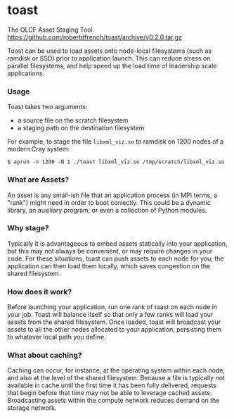 # toast
The OLCF Asset Staging Tool. https://github.com/robertdfrench/toast/archive/v0.2.0.tar.gz

Toast can be used to load assets onto node-local filesystems (such as ramdisk or SSD) prior to application launch. This can reduce stress on parallel filesystems, and help speed up the load time of leadership scale applications.

### Usage
Toast takes two arguments:
  * a source file on the scratch filesystem
  * a staging path on the destination filesystem

For example, to stage the file `libxml_viz.so` to ramdisk on 1200 nodes of a modern Cray system:

`$ aprun -n 1200 -N 1 ./toast libxml_viz.so /tmp/scratch/libxml_viz.so`

### What are Assets?
An asset is any small-ish file that an application process (in MPI terms, a "rank") might need in order to boot correctly. This could be a dynamic library, an auxiliary program, or even a collection of Python modules. 

### Why stage?
Typically it is advantageous to embed assets statically into your application, but this may not always be convenient, or may require changes in your code. For these situations, toast can push assets to each node for you; the application can then load them locally, which saves congestion on the shared filesystem.

### How does it work?
Before launching your application, run one rank of toast on each node in your job. Toast will balance itself so that only a few ranks will load your assets from the shared filesystem. Once loaded, toast will broadcast your assets to all the other nodes allocated to your application, persisting them to whatever local path you define.

### What about caching?
Caching can occur, for instance, at the operating system within each node, and also at the level of the shared filesystem. Because a file is typically not available in cache until the first time it has been fully delivered, requests that begin before that time may not be able to leverage cached assets. Broadcasting assets within the compute network reduces demand on the storage network.
